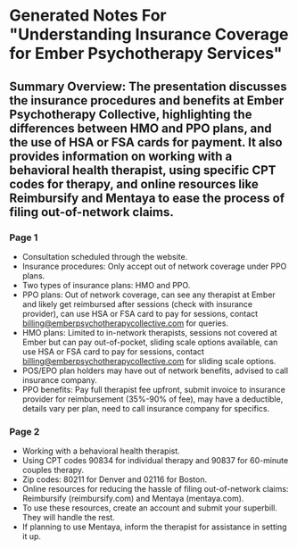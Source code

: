 # Generated Notes For "Understanding Insurance Coverage for Ember Psychotherapy Services"

## Summary Overview: The presentation discusses the insurance procedures and benefits at Ember Psychotherapy Collective, highlighting the differences between HMO and PPO plans, and the use of HSA or FSA cards for payment. It also provides information on working with a behavioral health therapist, using specific CPT codes for therapy, and online resources like Reimbursify and Mentaya to ease the process of filing out-of-network claims.
### Page 1
- Consultation scheduled through the website.
- Insurance procedures: Only accept out of network coverage under PPO plans.
- Two types of insurance plans: HMO and PPO.
- PPO plans: Out of network coverage, can see any therapist at Ember and likely get reimbursed after sessions (check with insurance provider), can use HSA or FSA card to pay for sessions, contact billing@emberpsychotherapycollective.com for queries.
- HMO plans: Limited to in-network therapists, sessions not covered at Ember but can pay out-of-pocket, sliding scale options available, can use HSA or FSA card to pay for sessions, contact billing@emberpsychotherapycollective.com for sliding scale options.
- POS/EPO plan holders may have out of network benefits, advised to call insurance company.
- PPO benefits: Pay full therapist fee upfront, submit invoice to insurance provider for reimbursement (35%-90% of fee), may have a deductible, details vary per plan, need to call insurance company for specifics.


### Page 2
- Working with a behavioral health therapist.
- Using CPT codes 90834 for individual therapy and 90837 for 60-minute couples therapy.
- Zip codes: 80211 for Denver and 02116 for Boston.
- Online resources for reducing the hassle of filing out-of-network claims: Reimbursify (reimbursify.com) and Mentaya (mentaya.com).
- To use these resources, create an account and submit your superbill. They will handle the rest.
- If planning to use Mentaya, inform the therapist for assistance in setting it up.
